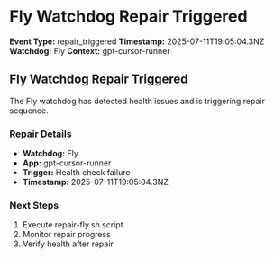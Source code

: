 # Fly Watchdog Repair Triggered

**Event Type:** repair_triggered
**Timestamp:** 2025-07-11T19:05:04.3NZ
**Watchdog:** Fly
**Context:** gpt-cursor-runner


## Fly Watchdog Repair Triggered

The Fly watchdog has detected health issues and is triggering repair sequence.

### Repair Details
- **Watchdog:** Fly
- **App:** gpt-cursor-runner
- **Trigger:** Health check failure
- **Timestamp:** 2025-07-11T19:05:04.3NZ

### Next Steps
1. Execute repair-fly.sh script
2. Monitor repair progress
3. Verify health after repair


